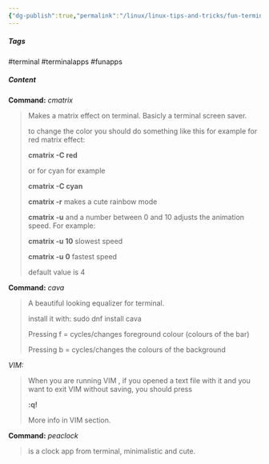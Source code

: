 ```yaml
---
{"dg-publish":true,"permalink":"/linux/linux-tips-and-tricks/fun-terminal-apps/","noteIcon":""}
---
```


##### Tags

#terminal #terminalapps #funapps

##### Content

**Command:** *cmatrix*

> Makes a matrix effect on terminal. Basicly a terminal screen saver.
> 
> to change the color you should do something like this for example for red matrix effect:
> 
> **cmatrix -C red**
> 
> or for cyan for example
> 
> **cmatrix -C cyan**
> 
> **cmatrix -r** makes a cute rainbow mode
> 
> **cmatrix -u** and a number between 0 and 10 adjusts the animation speed. For example:
> 
> **cmatrix -u 10** slowest speed
> 
> **cmatrix -u 0** fastest speed
> 
> default value is 4

**Command:** *cava*

> A beautiful looking equalizer for terminal.
> 
> install it with: sudo dnf install cava
> 
> Pressing f = cycles/changes foreground colour (colours of the bar)
> 
> Pressing b = cycles/changes the colours of the background

*VIM:*

> When you are running VIM , if you opened a text file with it and you want to exit VIM without saving, you should press
> 
> **:q!**
> 
> More info in VIM section.

**Command:** *peaclock*

> is a clock app from terminal, minimalistic and cute.